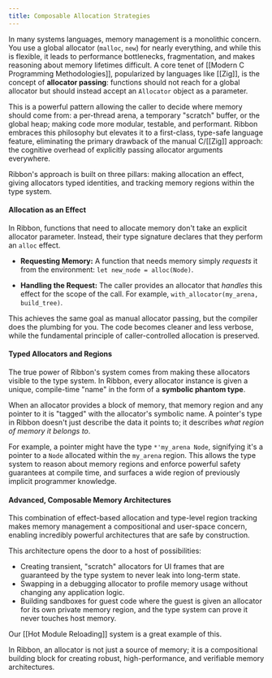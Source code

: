 ```yaml
---
title: Composable Allocation Strategies
---
```


In many systems languages, memory management is a monolithic concern. You use a
global allocator (`malloc`, `new`) for nearly everything, and while this is
flexible, it leads to performance bottlenecks, fragmentation, and makes
reasoning about memory lifetimes difficult. A core tenet of
[[Modern C Programming Methodologies]], popularized by languages like [[Zig]],
is the concept of **allocator passing**: functions should not reach for a global
allocator but should instead accept an `Allocator` object as a parameter.

This is a powerful pattern allowing the caller to decide where memory should
come from: a per-thread arena, a temporary "scratch" buffer, or the global
heap; making code more modular, testable, and performant. Ribbon embraces this
philosophy but elevates it to a first-class, type-safe language feature,
eliminating the primary drawback of the manual C/[[Zig]] approach: the cognitive
overhead of explicitly passing allocator arguments everywhere.

Ribbon's approach is built on three pillars: making allocation an effect, giving
allocators typed identities, and tracking memory regions within the type system.

#### Allocation as an Effect

In Ribbon, functions that need to allocate memory don't take an explicit
allocator parameter. Instead, their type signature declares that they perform an
`alloc` effect.

- **Requesting Memory:** A function that needs memory simply *requests* it from
  the environment: `let new_node = alloc(Node)`.
  
- **Handling the Request:** The caller provides an allocator that *handles* this
  effect for the scope of the call. For example,
  `with_allocator(my_arena, build_tree)`.

This achieves the same goal as manual allocator passing, but the compiler does
the plumbing for you. The code becomes cleaner and less verbose, while the
fundamental principle of caller-controlled allocation is preserved.

#### Typed Allocators and Regions

The true power of Ribbon's system comes from making these allocators visible to
the type system. In Ribbon, every allocator instance is given a unique,
compile-time "name" in the form of a **symbolic phantom type**.

When an allocator provides a block of memory, that memory region and any pointer
to it is "tagged" with the allocator's symbolic name. A pointer's type in Ribbon
doesn't just describe the data it points to; it describes *what region of memory
it belongs to*.

For example, a pointer might have the type `*'my_arena Node`, signifying it's a
pointer to a `Node` allocated within the `my_arena` region. This allows the type
system to reason about memory regions and enforce powerful safety guarantees at
compile time, and surfaces a wide region of previously implicit programmer
knowledge.

#### Advanced, Composable Memory Architectures

This combination of effect-based allocation and type-level region tracking makes
memory management a compositional and user-space concern, enabling incredibly
powerful architectures that are safe by construction. 

This architecture opens the door to a host of possibilities:

- Creating transient, "scratch" allocators for UI frames that are guaranteed by
  the type system to never leak into long-term state.
- Swapping in a debugging allocator to profile memory usage without changing any
  application logic.
- Building sandboxes for guest code where the guest is given an allocator for
  its own private memory region, and the type system can prove it never touches
  host memory.

Our [[Hot Module Reloading]] system is a great example of this.

In Ribbon, an allocator is not just a source of memory; it is a compositional
building block for creating robust, high-performance, and verifiable memory
architectures.